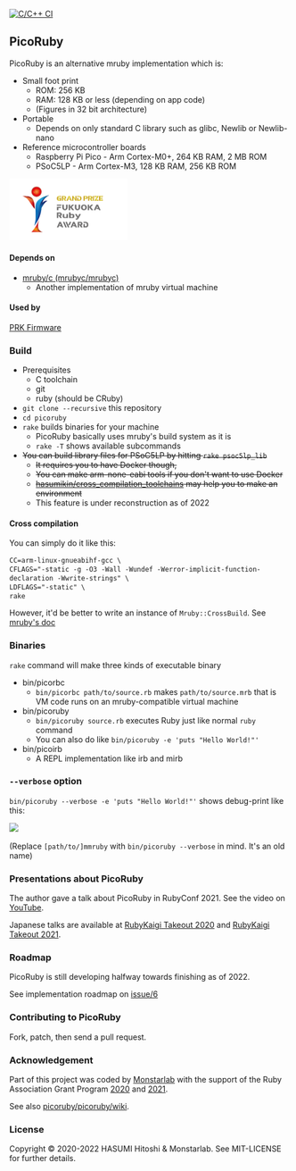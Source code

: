 [![C/C++ CI](https://github.com/picoruby/picoruby/actions/workflows/c-cpp.yml/badge.svg)](https://github.com/picoruby/picoruby/actions/workflows/c-cpp.yml)

## PicoRuby

PicoRuby is an alternative mruby implementation which is:

- Small foot print
  - ROM: 256 KB
  - RAM: 128 KB or less (depending on app code)
  - (Figures in 32 bit architecture)
- Portable
  - Depends on only standard C library such as glibc, Newlib or Newlib-nano
- Reference microcontroller boards
  - Raspberry Pi Pico - Arm Cortex-M0+, 264 KB RAM, 2 MB ROM
  - PSoC5LP - Arm Cortex-M3, 128 KB RAM, 256 KB ROM

<img src="docs/logos/fukuokarubyaward.png" width="212">

#### Depends on

- [mruby/c (mrubyc/mrubyc)](https://github.com/mrubyc/mrubyc)
  - Another implementation of mruby virtual machine

#### Used by

[PRK Firmware](https://github.com/picoruby/prk_firmware)

### Build

- Prerequisites
  - C toolchain
  - git
  - ruby (should be CRuby)
- `git clone --recursive` this repository
- `cd picoruby`
- `rake` builds binaries for your machine
  - PicoRuby basically uses mruby's build system as it is
  - `rake -T` shows available subcommands
- ~~You can build library files for PSoC5LP by hitting `rake psoc5lp_lib`~~
  - ~~It requires you to have Docker though,~~
  - ~~You can make arm-none-eabi tools if you don't want to use Docker~~
  - ~~[hasumikin/cross_compilation_toolchains](https://github.com/hasumikin/cross_compilation_toolchains) may help you to make an environment~~
  - This feature is under reconstruction as of 2022

#### Cross compilation

You can simply do it like this:

```
CC=arm-linux-gnueabihf-gcc \
CFLAGS="-static -g -O3 -Wall -Wundef -Werror-implicit-function-declaration -Wwrite-strings" \
LDFLAGS="-static" \
rake
```

However, it'd be better to write an instance of `Mruby::CrossBuild`.
See [mruby's doc](https://github.com/mruby/mruby/blob/master/doc/guides/compile.md#cross-compilation)

### Binaries

`rake` command will make three kinds of executable binary

- bin/picorbc
  - `bin/picorbc path/to/source.rb` makes `path/to/source.mrb` that is VM code runs on an mruby-compatible virtual machine
- bin/picoruby
  - `bin/picoruby source.rb` executes Ruby just like normal `ruby` command
  - You can also do like `bin/picoruby -e 'puts "Hello World!"'`
- bin/picoirb
  - A REPL implementation like irb and mirb

### `--verbose` option

`bin/picoruby --verbose -e 'puts "Hello World!"'` shows debug-print like this:

![](https://raw.githubusercontent.com/hasumikin/picoruby/master/docs/images/debug-print.png)

(Replace `[path/to/]mmruby` with `bin/picoruby --verbose` in mind. It's an old name)

### Presentations about PicoRuby

The author gave a talk about PicoRuby in RubyConf 2021.
See the video on [YouTube](https://www.youtube.com/watch?v=SLSwn41iJX4&t=12s).

Japanese talks are available at
[RubyKaigi Takeout 2020](https://rubykaigi.org/2020-takeout/presentations/hasumikin.html)
and
[RubyKaigi Takeout 2021](https://rubykaigi.org/2021-takeout/presentations/hasumikin.html).

### Roadmap

PicoRuby is still developing halfway towards finishing as of 2022.

See implementation roadmap on [issue/6](https://github.com/hasumikin/picoruby/issues/6)

### Contributing to PicoRuby

Fork, patch, then send a pull request.

### Acknowledgement

Part of this project was coded by [Monstarlab](https://monstar-lab.com/) with the support of
the Ruby Association Grant Program
[2020](https://www.ruby.or.jp/en/news/20201022)
and
[2021](https://www.ruby.or.jp/en/news/20211025).

See also [picoruby/picoruby/wiki](https://github.com/picoruby/picoruby/wiki).

### License

Copyright © 2020-2022 HASUMI Hitoshi & Monstarlab. See MIT-LICENSE for further details.
